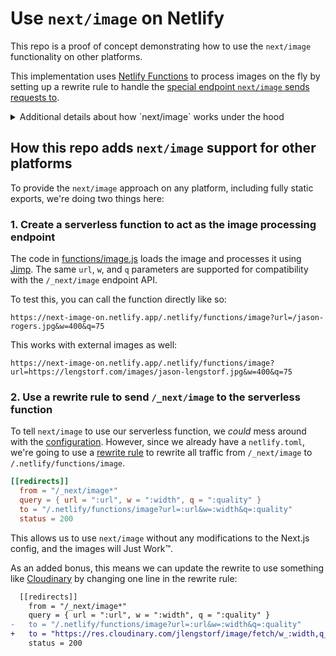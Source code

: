 # Use `next/image` on Netlify

This repo is a proof of concept demonstrating how to use the `next/image` functionality on other platforms.

This implementation uses [Netlify Functions](https://www.netlify.com/products/functions/?utm_source=github&utm_medium=next-image-jl&utm_campaign=devex) to process images on the fly by setting up a rewrite rule to handle the [special endpoint `next/image` sends requests to](https://github.com/vercel/next.js/blob/8340e6d34562ad575293b5699023144fc47831d2/packages/next/client/image.tsx#L480).

<details>
  <summary>Additional details about how `next/image` works under the hood</summary>

## Images are sent to a special endpoint for processing

Let's assume the following `next/image` setup:

```jsx
import Image from 'next/image';

export default function MyImage() {
  return (
    <Image
      src="/boop.jpg"
      alt="what a great boop"
      width="1368"
      height="1044"
      layout="responsive"
    />
  );
}
```

Next will render this using the following markup (formatting added for legibility):

```html
<div style="display: block; overflow: hidden; position: relative; box-sizing: border-box; margin: 0px;">
  <div style="display: block; box-sizing: border-box; padding-top: 76.3158%;"></div>
  <img
    alt="what a great boop."
    src="/_next/image?url=%2Fboop.jpg&w=3840&q=75" 
    decoding="async"
    sizes="(max-width: 640px) 640px, (max-width: 750px) 750px, (max-width: 828px) 828px, (max-width: 1080px) 1080px, (max-width: 1200px) 1200px, (max-width: 1920px) 1920px, (max-width: 2048px) 2048px, 3840px"
    srcset="/_next/image?url=%2Fboop.jpg&w=640&q=75 640w, 
            /_next/image?url=%2Fboop.jpg&w=750&q=75 750w, 
            /_next/image?url=%2Fboop.jpg&w=828&q=75 828w, 
            /_next/image?url=%2Fboop.jpg&w=1080&q=75 1080w, 
            /_next/image?url=%2Fboop.jpg&w=1200&q=75 1200w, 
            /_next/image?url=%2Fboop.jpg&w=1920&q=75 1920w, 
            /_next/image?url=%2Fboop.jpg&w=2048&q=75 2048w, 
            /_next/image?url=%2Fboop.jpg&w=3840&q=75 3840w" 
    style="visibility: visible; position: absolute; inset: 0px; box-sizing: border-box; padding: 0px; border: none; margin: auto; display: block; width: 0px; height: 0px; min-width: 100%; max-width: 100%; min-height: 100%; max-height: 100%;"
  />
</div>
```

The image URL was changed from `/boop.jpg` to `/_next/image?url=%2Fboop.jpg&w=750&q=75`.

Let's break down what this does:

```
/_next/image?url=%2Fboop.jpg&w=750&q=75
^^endpoint^^     ^^^image^^^ ^^config^^ 
```

- `/_next/image` — this is an endpoint where the image will be sent for processing
- `?url=/boop.jpg` — where the endpoint should load the image from
- `&w=750` — resize the image to 750px wide
- `&q=75` — resample the image at 75% quality to reduce the file size

Because this endpoint results in a unique URL, the result can be cached to ensure the image processing is only performed once.
</details>

## How this repo adds `next/image` support for other platforms

To provide the `next/image` approach on any platform, including fully static exports, we're doing two things here:

### 1. Create a serverless function to act as the image processing endpoint

The code in [functions/image.js](./functions/image.js) loads the image and processes it using [Jimp](https://www.npmjs.com/package/jimp). The same `url`, `w`, and `q` parameters are supported for compatibility with the `/_next/image` endpoint API.

To test this, you can call the function directly like so:

```
https://next-image-on.netlify.app/.netlify/functions/image?url=/jason-rogers.jpg&w=400&q=75
```

This works with external images as well:

```
https://next-image-on.netlify.app/.netlify/functions/image?url=https://lengstorf.com/images/jason-lengstorf.jpg&w=400&q=75
```

### 2. Use a rewrite rule to send `/_next/image` to the serverless function

To tell `next/image` to use our serverless function, we _could_ mess around with the [configuration](https://nextjs.org/docs/basic-features/image-optimization#configuration). However, since we already have a `netlify.toml`, we're going to use a [rewrite rule](https://docs.netlify.com/routing/redirects/rewrites-proxies/?utm_source=github&utm_medium=next-image-jl&utm_campaign=devex#limitations) to rewrite all traffic from `/_next/image` to `/.netlify/functions/image`.

```toml
[[redirects]]
  from = "/_next/image*"
  query = { url = ":url", w = ":width", q = ":quality" }
  to = "/.netlify/functions/image?url=:url&w=:width&q=:quality"
  status = 200
```

This allows us to use `next/image` without any modifications to the Next.js config, and the images will Just Work™.

As an added bonus, this means we can update the rewrite to use something like [Cloudinary](https://cloudinary.com/?ap=lwj) by changing one line in the rewrite rule:

```diff
  [[redirects]]
    from = "/_next/image*"
    query = { url = ":url", w = ":width", q = ":quality" }
-   to = "/.netlify/functions/image?url=:url&w=:width&q=:quality"
+   to = "https://res.cloudinary.com/jlengstorf/image/fetch/w_:width,q_auto,f_auto/https://next-image-on.netlify.app/:url"
    status = 200
```
